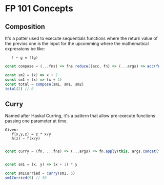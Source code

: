 # FP 101 Concepts

## Composition
It's a patter used to execute sequentials functions where the return value of the previos one is the input for the upcomming where the mathematical expressions be like:

```
   f ~ g = f(g)
```

```javascript
const compose = (...fns) => fns.reduce((acc, fn) => (...args) => acc(fn(...args)))

const sm2 = (x) => x + 2
const sm1 = (x) => (x + 1)
const total = compose(sm1, sm1, sm2)
total(2) // 6
```

## Curry
Named after Haskal Curring, it's a pattern that allow pre-execute functions passing one parameter at time.

```
Given: 
   f(x,y,z) = z * x/y
   h(z) ~ f(x/y)
```

```javascript

const curry = (fn, ...fns) => (...args) => fn.apply(this, args.concat(fns))


const sm1 = (x, y) => (x + 1) * y

const sm1Curried = curry(sm1, 5)
sm1Curried(9) // 50
```
